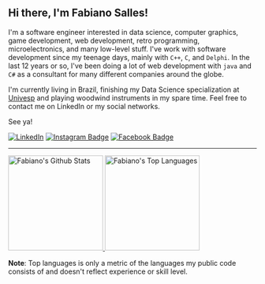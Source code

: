 ## Hi there, I'm Fabiano Salles!
I'm a software engineer interested in data science, computer graphics, game development, web development, retro programming, microelectronics, and many low-level stuff.
I've work with software development since my teenage days, mainly with `C++`, `C`, and `Delphi`. In the last 12 years or so, I've been doing a lot of web development with `java` and `C#` as a consultant for many different companies around the globe. 

I'm currently living in Brazil, finishing my Data Science specialization at [Univesp](https://univesp.br/) and playing woodwind instruments in my spare time. Feel free to contact me on LinkedIn or my social networks.

See ya!

[![LinkedIn](https://img.shields.io/badge/LinkedIn-%230077B5.svg?&style=flat&logo=linkedin&logoColor=white)](https://linkedin.com/in/fabianosallesbr/)
[![Instagram Badge](https://img.shields.io/badge/-Instagram-E4405F?style=flat&logo=instagram&logoColor=white&link=https://instagram.com/fabianosalles82/)](https://instagram.com/fabianosalles82)
[![Facebook Badge](https://img.shields.io/badge/-Facebook-1877f2?style=flat&logo=facebook&logoColor=white&link=https://facebook.com/fabiano.salles.xavier)](https://facebook.com/fabiano.salles.xavier/)

---
<!-- Bassed on: https://github.com/anuraghazra/github-readme-stats -->
<a href="https://github.com/fabianosalles/github-readme-stats&show_icons=true">
  <img alt="Fabiano's Github Stats" src="https://github-readme-stats.vercel.app/api/?username=fabianosalles&show_icons=true&count_private=true" height="192px"/>
</a>
<a href="https://github.com/fabianosalles/github-readme-stats">
  <img alt="Fabiano's Top Languages" src="https://github-readme-stats.vercel.app/api/top-langs/?username=fabianosalles&langs_count=8&layout=compact&show_icons=true" height="192px"/></a>
<br/>

**Note**: Top languages is only a metric of the languages my public code consists of and doesn't reflect experience or skill level.

<!--
**fabianosalles/fabianosalles** is a ✨ _special_ ✨ repository because its `README.md` (this file) appears on your GitHub profile.

Here are some ideas to get you started:

- 🔭 I’m currently working on ...
- 🌱 I’m currently learning ...
- 👯 I’m looking to collaborate on ...
- 🤔 I’m looking for help with ...
- 💬 Ask me about ...
- 📫 How to reach me: ...
- 😄 Pronouns: ...
- ⚡ Fun fact: ...
-->
